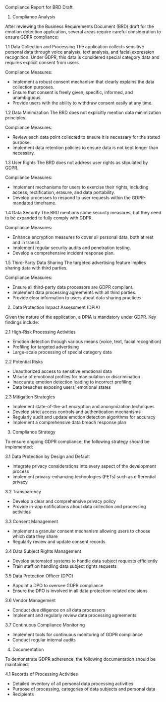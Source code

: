Compliance Report for BRD Draft

1. Compliance Analysis

After reviewing the Business Requirements Document (BRD) draft for the emotion detection application, several areas require careful consideration to ensure GDPR compliance:

1.1 Data Collection and Processing
The application collects sensitive personal data through voice analysis, text analysis, and facial expression recognition. Under GDPR, this data is considered special category data and requires explicit consent from users.

Compliance Measures:
- Implement a robust consent mechanism that clearly explains the data collection purposes.
- Ensure that consent is freely given, specific, informed, and unambiguous.
- Provide users with the ability to withdraw consent easily at any time.

1.2 Data Minimization
The BRD does not explicitly mention data minimization principles. 

Compliance Measures:
- Review each data point collected to ensure it is necessary for the stated purpose.
- Implement data retention policies to ensure data is not kept longer than necessary.

1.3 User Rights
The BRD does not address user rights as stipulated by GDPR.

Compliance Measures:
- Implement mechanisms for users to exercise their rights, including access, rectification, erasure, and data portability.
- Develop processes to respond to user requests within the GDPR-mandated timeframe.

1.4 Data Security
The BRD mentions some security measures, but they need to be expanded to fully comply with GDPR.

Compliance Measures:
- Enhance encryption measures to cover all personal data, both at rest and in transit.
- Implement regular security audits and penetration testing.
- Develop a comprehensive incident response plan.

1.5 Third-Party Data Sharing
The targeted advertising feature implies sharing data with third parties.

Compliance Measures:
- Ensure all third-party data processors are GDPR compliant.
- Implement data processing agreements with all third parties.
- Provide clear information to users about data sharing practices.

2. Data Protection Impact Assessment (DPIA)

Given the nature of the application, a DPIA is mandatory under GDPR. Key findings include:

2.1 High-Risk Processing Activities
- Emotion detection through various means (voice, text, facial recognition)
- Profiling for targeted advertising
- Large-scale processing of special category data

2.2 Potential Risks
- Unauthorized access to sensitive emotional data
- Misuse of emotional profiles for manipulation or discrimination
- Inaccurate emotion detection leading to incorrect profiling
- Data breaches exposing users' emotional states

2.3 Mitigation Strategies
- Implement state-of-the-art encryption and anonymization techniques
- Develop strict access controls and authentication mechanisms
- Regularly audit and update emotion detection algorithms for accuracy
- Implement a comprehensive data breach response plan

3. Compliance Strategy

To ensure ongoing GDPR compliance, the following strategy should be implemented:

3.1 Data Protection by Design and Default
- Integrate privacy considerations into every aspect of the development process
- Implement privacy-enhancing technologies (PETs) such as differential privacy

3.2 Transparency
- Develop a clear and comprehensive privacy policy
- Provide in-app notifications about data collection and processing activities

3.3 Consent Management
- Implement a granular consent mechanism allowing users to choose which data they share
- Regularly review and update consent records

3.4 Data Subject Rights Management
- Develop automated systems to handle data subject requests efficiently
- Train staff on handling data subject rights requests

3.5 Data Protection Officer (DPO)
- Appoint a DPO to oversee GDPR compliance
- Ensure the DPO is involved in all data protection-related decisions

3.6 Vendor Management
- Conduct due diligence on all data processors
- Implement and regularly review data processing agreements

3.7 Continuous Compliance Monitoring
- Implement tools for continuous monitoring of GDPR compliance
- Conduct regular internal audits

4. Documentation

To demonstrate GDPR adherence, the following documentation should be maintained:

4.1 Records of Processing Activities
- Detailed inventory of all personal data processing activities
- Purpose of processing, categories of data subjects and personal data
- Recipients